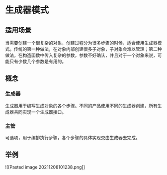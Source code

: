 # 生成器模式

## 适用场景

当需要创建一个很复杂的对象，创建过程分为很多步骤的时候，适合使用生成器模式。传统的第一种做法，在对象内部创建很多子对象，子对象会难以管理；第二种做法，在构造函数中传入复杂的参数，参数不好确认，并且对于一个对象来说，可能只有少数几个参数是有用的。

## 概念

### 生成器

生成器用于编写生成对象的各个步骤。不同的产品使用不同的生成器创建，所有生成器共同实现一个生成器接口。

### 主管

可选项，用于编排执行步骤，各个步骤的具体实现交由生成器去完成。

## 举例

![[Pasted image 20211208101238.png]]